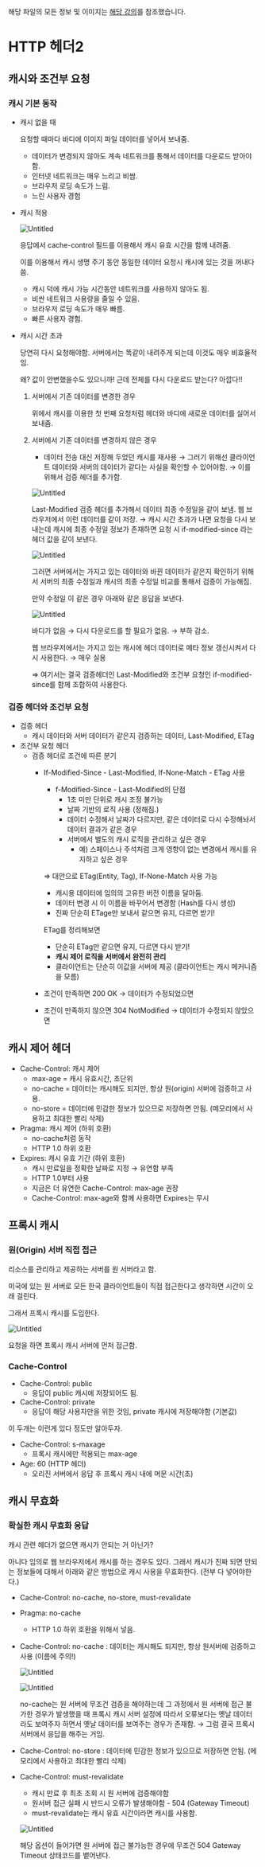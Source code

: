 해당 파일의 모든 정보 및 이미지는 [해당 강의](https://www.inflearn.com/course/http-%EC%9B%B9-%EB%84%A4%ED%8A%B8%EC%9B%8C%ED%81%AC/dashboard)를 참조했습니다.

# HTTP 헤더2

## 캐시와 조건부 요청

### 캐시 기본 동작

- 캐시 없을 때
    
    요청할 때마다 바디에 이미지 파일 데이터를 넣어서 보내줌.
    
    - 데이터가 변경되지 않아도 계속 네트워크를 통해서 데이터를 다운로드 받아야함.
    - 인터넷 네트워크는 매우 느리고 비쌈.
    - 브라우저 로딩 속도가 느림.
    - 느린 사용자 경험
- 캐시 적용
    
    ![Untitled](https://s3.us-west-2.amazonaws.com/secure.notion-static.com/92cc2932-f043-442b-9c0b-1889df66660c/Untitled.png?X-Amz-Algorithm=AWS4-HMAC-SHA256&X-Amz-Content-Sha256=UNSIGNED-PAYLOAD&X-Amz-Credential=AKIAT73L2G45EIPT3X45%2F20230104%2Fus-west-2%2Fs3%2Faws4_request&X-Amz-Date=20230104T041324Z&X-Amz-Expires=86400&X-Amz-Signature=283b3a4acfd164d9de3492305a19c6b3dc89c551f0500d6e94a0fc53c7abc363&X-Amz-SignedHeaders=host&response-content-disposition=filename%3D%22Untitled.png%22&x-id=GetObject)
    
    응답에서 cache-control 필드를 이용해서 캐시 유효 시간을 함께 내려줌.
    
    이를 이용해서 캐시 생명 주기 동안 동일한 데이터 요청시 캐시에 있는 것을 꺼내다 씀.
    
    - 캐시 덕에 캐시 가능 시간동안 네트워크를 사용하지 않아도 됨.
    - 비싼 네트워크 사용량을 줄일 수 있음.
    - 브라우저 로딩 속도가 매우 빠름.
    - 빠른 사용자 경험.
- 캐시 시간 초과
    
    당연히 다시 요청해야함. 서버에서는 똑같이 내려주게 되는데 이것도 매우 비효율적임.
    
    왜? 값이 안변했을수도 있으니까! 근데 전체를 다시 다운로드 받는다? 아깝다!!
    
    1. 서버에서 기존 데이터를 변경한 경우
        
        위에서 캐시를 이용한 첫 번째 요청처럼 헤더와 바디에 새로운 데이터를 실어서 보내줌. 
        
    2. 서버에서 기존 데이터를 변경하지 않은 경우
        - 데이터 전송 대신 저장해 두었던 캐시를 재사용 → 그러기 위해선 클라이언트 데이터와 서버의 데이터가 같다는 사실을 확인할 수 있어야함. → 이를 위해서 검증 헤더를 추가함.
        
        ![Untitled](https://s3.us-west-2.amazonaws.com/secure.notion-static.com/6fa1738c-800f-40db-bbbc-b8abda79bf85/Untitled.png?X-Amz-Algorithm=AWS4-HMAC-SHA256&X-Amz-Content-Sha256=UNSIGNED-PAYLOAD&X-Amz-Credential=AKIAT73L2G45EIPT3X45%2F20230104%2Fus-west-2%2Fs3%2Faws4_request&X-Amz-Date=20230104T041346Z&X-Amz-Expires=86400&X-Amz-Signature=66079628eb7c88c286dcbd0c9ee7991ca4e90cf05e38d6a2c74df5e9a2091678&X-Amz-SignedHeaders=host&response-content-disposition=filename%3D%22Untitled.png%22&x-id=GetObject)
        
        Last-Modified 검증 헤더를 추가해서 데이터 최종 수정일을 같이 보냄. 웹 브라우저에서 이런 데이터를 같이 저장. → 캐시 시간 초과가 나면 요청을 다시 보내는데 캐시에 최종 수정일 정보가 존재하면 요청 시 if-modified-since 라는 헤더 값을 같이 보낸다.
        
        ![Untitled](https://s3.us-west-2.amazonaws.com/secure.notion-static.com/53c66d64-62db-4358-8d55-d871291eda56/Untitled.png?X-Amz-Algorithm=AWS4-HMAC-SHA256&X-Amz-Content-Sha256=UNSIGNED-PAYLOAD&X-Amz-Credential=AKIAT73L2G45EIPT3X45%2F20230104%2Fus-west-2%2Fs3%2Faws4_request&X-Amz-Date=20230104T041404Z&X-Amz-Expires=86400&X-Amz-Signature=b386dcc76e9d61dd8d44f412f040009c157c67d1c287c2cef0f381a767547537&X-Amz-SignedHeaders=host&response-content-disposition=filename%3D%22Untitled.png%22&x-id=GetObject)
        
        그러면 서버에서는 가지고 있는 데이터와 바뀐 데이터가 같은지 확인하기 위해서 서버의 최종 수정일과 캐시의 최종 수정일 비교를 통해서 검증이 가능해짐.
        
        만약 수정일 이 같은 경우 아래와 같은 응답을 보낸다.
        
        ![Untitled](https://s3.us-west-2.amazonaws.com/secure.notion-static.com/4db49a39-4314-41a8-add0-a1b5033e4ab7/Untitled.png?X-Amz-Algorithm=AWS4-HMAC-SHA256&X-Amz-Content-Sha256=UNSIGNED-PAYLOAD&X-Amz-Credential=AKIAT73L2G45EIPT3X45%2F20230104%2Fus-west-2%2Fs3%2Faws4_request&X-Amz-Date=20230104T041414Z&X-Amz-Expires=86400&X-Amz-Signature=944a02f504f5ee24376bbbfc556e80699cd62a8fa46b0def1097bcf88728db50&X-Amz-SignedHeaders=host&response-content-disposition=filename%3D%22Untitled.png%22&x-id=GetObject)
        
        바디가 없음 → 다시 다운로드를 할 필요가 없음. → 부하 감소.
        
        웹 브라우저에서는 가지고 있는 캐시에 헤더 데이터로 메타 정보 갱신시켜서 다시 사용한다. → 매우 실용
        
        ⇒ 여기서는 결국 검증헤더인 Last-Modified와 조건부 요청인 if-modified-since를 함께 조합하여 사용한다.
        

### 검증 헤더와 조건부 요청

- 검증 헤더
    - 캐시 데이터와 서버 데이터가 같은지 검증하는 데이터, Last-Modified, ETag
- 조건부 요청 헤더
    - 검증 헤더로 조건에 따른 분기
        - If-Modified-Since - Last-Modified, If-None-Match - ETag 사용
            - f-Modified-Since - Last-Modified의 단점
                - 1초 미만 단위로 캐시 조정 불가능
                - 날짜 기반의 로직 사용 (정해짐.)
                - 데이터 수정해서 날짜가 다르지만, 같은 데이터로 다시 수정해놔서 데이터 결과가 같은 경우
                - 서버에서 별도의 캐시 로직을 관리하고 싶은 경우
                    - 예) 스페이스나 주석처럼 크게 영향이 없는 변경에서 캐시를 유지하고 싶은 경우
            
            ⇒ 대안으로 ETag(Entity, Tag), If-None-Match 사용 가능 
            
            - 캐시용 데이터에 임의의 고유한 버전 이름을 달아둠.
            - 데이터 변경 시 이 이름을 바꾸어서 변경함 (Hash를 다시 생성)
            - 진짜 단순히 ETage만 보내서 같으면 유지, 다르면 받기!
            
            ETag를 정리해보면
            
            - 단순히 ETag만 같으면 유지, 다르면 다시 받기!
            - **캐시 제어 로직을 서버에서 완전히 관리**
            - 클라이언트는 단순히 이값을 서버에 제공 (클라이언트는 캐시 메커니즘을 모름)
        - 조건이 만족하면 200 OK → 데이터가 수정되었으면
        - 조건이 만족하지 않으면 304 NotModified → 데이터가 수정되지 않았으면

## 캐시 제어 헤더

- Cache-Control: 캐시 제어
    - max-age = 캐시 유효시간, 초단위
    - no-cache = 데이터는 캐시해도 되지만, 항상 원(origin) 서버에 검증하고 사용.
    - no-store = 데이터에 민감한 정보가 있으므로 저장하면 안됨. (메모리에서 사용하고 최대한 빨리 삭제)
- Pragma: 캐시 제어 (하위 호환)
    - no-cache처럼 동작
    - HTTP 1.0 하위 호환
- Expires: 캐시 유효 기간 (하위 호환)
    - 캐시 만료일을 정확한 날짜로 지정 → 유연함 부족
    - HTTP 1.0부터 사용
    - 지금은 더 유연한 Cache-Control: max-age 권장
    - Cache-Control: max-age와 함께 사용하면 Expires는 무시

## 프록시 캐시

### 원(Origin) 서버 직접 접근

리소스를 관리하고 제공하는 서버를 원 서버라고 함.

미국에 있는 원 서버로 모든 한국 클라이언트들이 직접 접근한다고 생각하면 시간이 오래 걸린다.

그래서 프록시 캐시를 도입한다.

![Untitled](https://s3.us-west-2.amazonaws.com/secure.notion-static.com/4962aabe-335e-4826-872a-4f25b370c3cf/Untitled.png?X-Amz-Algorithm=AWS4-HMAC-SHA256&X-Amz-Content-Sha256=UNSIGNED-PAYLOAD&X-Amz-Credential=AKIAT73L2G45EIPT3X45%2F20230104%2Fus-west-2%2Fs3%2Faws4_request&X-Amz-Date=20230104T041438Z&X-Amz-Expires=86400&X-Amz-Signature=63b310bd346e9137a9fedf0300fa0cce5e4d2e799f1d3749d8090bbb6cb1edae&X-Amz-SignedHeaders=host&response-content-disposition=filename%3D%22Untitled.png%22&x-id=GetObject)

요청을 하면 프록시 캐시 서버에 먼저 접근함.

### Cache-Control

- Cache-Control: public
    - 응답이 public 캐시에 저장되어도 됨.
- Cache-Control: private
    - 응답이 해당 사용자만을 위한 것임, private 캐시에 저장해야함 (기본값)

이 두개는 이런게 있다 정도만 알아두자.

- Cache-Control: s-maxage
    - 프록시 캐시에만 적용되는 max-age
- Age: 60 (HTTP 헤더)
    - 오리진 서버에서 응답 후 프록시 캐시 내에 머문 시간(초)

## 캐시 무효화

### 확실한 캐시 무효화 응답

캐시 관련 헤더가 없으면 캐시가 안되는 거 아닌가?

아니다 임의로 웹 브라우저에서 캐시를 하는 경우도 있다. 그래서 캐시가 진짜 되면 안되는 정보들에 대해서 아래와 같은 방법으로 캐시 사용을 무효화한다. (전부 다 넣어야한다.)

- Cache-Control: no-cache, no-store, must-revalidate
- Pragma: no-cache
    - HTTP 1.0 하위 호환을 위해서 넣음.

- Cache-Control: no-cache : 데이터는 캐시해도 되지만, 항상 원서버에 검증하고 사용 (이름에 주의!)
    
    ![Untitled](https://s3.us-west-2.amazonaws.com/secure.notion-static.com/4d9c847e-42d8-4951-bbe4-507997f72771/Untitled.png?X-Amz-Algorithm=AWS4-HMAC-SHA256&X-Amz-Content-Sha256=UNSIGNED-PAYLOAD&X-Amz-Credential=AKIAT73L2G45EIPT3X45%2F20230104%2Fus-west-2%2Fs3%2Faws4_request&X-Amz-Date=20230104T041455Z&X-Amz-Expires=86400&X-Amz-Signature=07b7067854711386880030769f726f9a68e9d1bec7de4abad838d76bd3f63591&X-Amz-SignedHeaders=host&response-content-disposition=filename%3D%22Untitled.png%22&x-id=GetObject)
    
    ![Untitled](https://s3.us-west-2.amazonaws.com/secure.notion-static.com/aab5d7b8-64bd-4da4-be0f-7af9f2081549/Untitled.png?X-Amz-Algorithm=AWS4-HMAC-SHA256&X-Amz-Content-Sha256=UNSIGNED-PAYLOAD&X-Amz-Credential=AKIAT73L2G45EIPT3X45%2F20230104%2Fus-west-2%2Fs3%2Faws4_request&X-Amz-Date=20230104T041504Z&X-Amz-Expires=86400&X-Amz-Signature=ddca8ee0801ae89eba97ce9f14b081d2e65f14f4bac13adb67db1c547d9341ae&X-Amz-SignedHeaders=host&response-content-disposition=filename%3D%22Untitled.png%22&x-id=GetObject)
    
    no-cache는 원 서버에 무조건 검증을 해야하는데 그 과정에서 원 서버에 접근 불가한 경우가 발생했을 때 프록시 캐시 서버 설정에 따라서 오류보다는 옛날 데이터라도 보여주자 하면서 옛날 데이터를 보여주는 경우가 존재함. → 그럼 결국 프록시 서버에서 응답을 해주는 거임.
    
- Cache-Control: no-store : 데이터에 민감한 정보가 있으므로 저장하면 안됨. (메모리에서 사용하고 최대한 빨리 삭제)
- Cache-Control: must-revalidate
    - 캐시 만료 후 최초 조회 시 원 서버에 검증해야함
    - 원서버 접근 실패 시 반드시 오류가 발생해야함 - 504 (Gateway Timeout)
    - must-revalidate는 캐시 유효 시간이라면 캐시를 사용함.
    
    ![Untitled](https://s3.us-west-2.amazonaws.com/secure.notion-static.com/7a3dbfdb-3b92-460c-816b-d89642e3234f/Untitled.png?X-Amz-Algorithm=AWS4-HMAC-SHA256&X-Amz-Content-Sha256=UNSIGNED-PAYLOAD&X-Amz-Credential=AKIAT73L2G45EIPT3X45%2F20230104%2Fus-west-2%2Fs3%2Faws4_request&X-Amz-Date=20230104T041516Z&X-Amz-Expires=86400&X-Amz-Signature=6243770d4469ec5e50c06a0e01ded6af9444dc1b4fa2961d945a4ba65fc7200d&X-Amz-SignedHeaders=host&response-content-disposition=filename%3D%22Untitled.png%22&x-id=GetObject)
    
    해당 옵션이 들어가면 원 서버에 접근 불가능한 경우에 무조건 504 Gateway Timeout 상태코드를 뱉어낸다.
